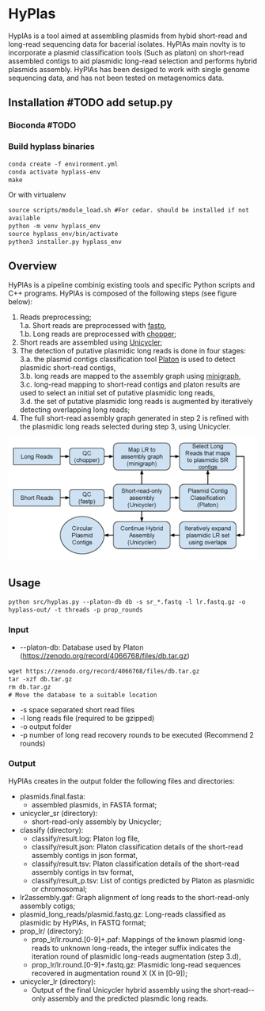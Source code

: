 
# HyPlas
HyplAs is a tool aimed at assembling plasmids from hybid short-read and long-read sequencing data for bacerial isolates.
HyPlAs main novlty is to incorporate a plasmid classification tools (Such as platon) on short-read assembled contigs to aid plasmidic long-read selection and performs hybrid plasmids assembly.
HyPlAs has been desiged to work with single genome sequencing data, and has not been tested on metagenomics data.  

## Installation #TODO add setup.py

### Bioconda #TODO
### Build hyplass binaries
```
conda create -f environment.yml
conda activate hyplass-env
make
```

Or with virtualenv 
```
source scripts/module_load.sh #For cedar. should be installed if not available
python -m venv hyplass_env
source hyplass_env/bin/activate
python3 installer.py hyplass_env
```

## Overview

HyPlAs  is a pipeline combinig existing tools and specific Python scripts and C++ programs. HyPlAs is composed of
the following steps (see figure below): 
1. Reads preprocessing;  
	1.a. Short reads are preprocessed with <a href="https://github.com/OpenGene/fastp">fastp</a>,  
    	1.b. Long reads are preprocessed with <a href="https://github.com/wdecoster/chopper">chopper</a>;  
3. Short reads are assembled using <a href="https://github.com/rrwick/Unicycler">Unicycler</a>;
4. The detection of putative plasmidic long reads is done in four stages:  
	3.a. the plasmid contigs classification tool <a href="https://github.com/oschwengers/platon">Platon</a> is used to detect plasmidic short-read contigs,  
	3.b. long reads are mapped to the assembly graph using <a href="https://github.com/lh3/minigraph">minigraph</a>,  
   	3.c. long-read mapping to short-read contigs and platon results are used to select an initial set of putative plasmidic long reads,  
   	3.d. the set of putative plasmidic long reads is augmented by iteratively detecting overlapping long reads;  
5. The full short-read assembly graph generated in step 2 is refined with the plasmidic long reads selected during step 3, using Unicycler.

![HyPlAs](resources/HyPlAs_pipeline.png?raw=true)

## Usage
```bu
python src/hyplas.py --platon-db db -s sr_*.fastq -l lr.fastq.gz -o hyplass-out/ -t threads -p prop_rounds      
```
### Input
 - --platon-db: Database used by Platon (<a href="https://zenodo.org/record/4066768/files/db.tar.gz">https://zenodo.org/record/4066768/files/db.tar.gz</a>)
 ```
wget https://zenodo.org/record/4066768/files/db.tar.gz
tar -xzf db.tar.gz
rm db.tar.gz
# Move the database to a suitable location
```
- -s space separated short read files
- -l long reads file (required to be gzipped)
- -o output folder
- -p number of long read recovery rounds to be executed (Recommend 2 rounds)

### Output
HyPlAs creates in the output folder the following files and directories:  
- plasmids.final.fasta:   
	- assembled plasmids, in FASTA format;  
- unicycler_sr (directory):  
	- short-read-only assembly by Unicycler;  
- classify (directory):  
	- classify/result.log: Platon log file,  
	- classify/result.json: Platon classification details of the short-read assembly contigs in json format,  
	- classify/result.tsv: Platon classification details of the short-read assembly contigs in tsv format,  
	- classify/result_p.tsv: List of contigs predicted by Platon as plasmidic or chromosomal;  
- lr2assembly.gaf: Graph alignment of long reads to the short-read-only assembly cotigs;  
- plasmid_long_reads/plasmid.fastq.gz: Long-reads classified as plasmidic by HyPlAs, in FASTQ format;  
- prop_lr/ (directory):
	- prop_lr/lr.round.[0-9]+.paf: Mappings of the known plasmid long-reads to unknown long-reads, the integer suffix indicates the iteration round of plasmidic long-reads augmentation (step 3.d),  
	- prop_lr/lr.round.[0-9]+.fastq.gz: Plasmidic long-read sequences recovered in augmentation round X (X in [0-9]);  
- unicycler_lr (directory):  
	- Output of the final Unicycler hybrid assembly using the short-read--only assembly and the predicted plasmdic long reads.  
